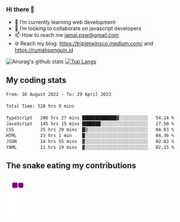 ### Hi there 👋

<!--
**padepokanpenguin/padepokanpenguin** is a ✨ _special_ ✨ repository because its `README.md` (this file) appears on your GitHub profile.
-->

- 🌱 I’m currently learning  web development
- 👯 I’m looking to collaborate on javascript developers
- 📫 How to reach me jamal.psw@gmail.com
- 🌐 Reach my blog:
   https://tripletwinsco.medium.com/ and
   https://rumahpenguin.id

![Anurag's github stats](https://github-readme-stats.vercel.app/api?username=padepokanpenguin&count_private=true&disable_animations=false&show_icons=true&theme=default)
[![Top Langs](https://github-readme-stats.vercel.app/api/top-langs/?username=padepokanpenguin&theme=default&layout=compact)](https://github.com/padepokanpenguin)

## My coding stats

<!--START_SECTION:waka-->

```text
From: 16 August 2022 - To: 29 April 2023

Total Time: 528 hrs 9 mins

TypeScript   286 hrs 27 mins █████████████▓░░░░░░░░░░░   54.24 %
JavaScript   145 hrs 15 mins ███████░░░░░░░░░░░░░░░░░░   27.50 %
CSS          25 hrs 29 mins  █▒░░░░░░░░░░░░░░░░░░░░░░░   04.83 %
HTML         23 hrs 1 min    █░░░░░░░░░░░░░░░░░░░░░░░░   04.36 %
JSON         14 hrs 55 mins  ▓░░░░░░░░░░░░░░░░░░░░░░░░   02.83 %
YAML         11 hrs 19 mins  ▓░░░░░░░░░░░░░░░░░░░░░░░░   02.15 %
```

<!--END_SECTION:waka-->


## The snake eating my contributions
![snake gif](https://github.com/padepokanpenguin/padepokanpenguin/blob/output/github-contribution-grid-snake.gif)
